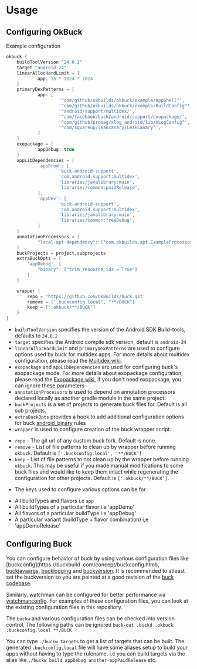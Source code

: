 # Usage

## Configuring OkBuck
Example configuration
```gradle
okbuck {
    buildToolVersion "24.0.2"
    target "android-24"
    linearAllocHardLimit = [
            app: 16 * 1024 * 1024
    ]
    primaryDexPatterns = [
            app: [
                    '^com/github/okbuilds/okbuck/example/AppShell^',
                    '^com/github/okbuilds/okbuck/example/BuildConfig^',
                    '^android/support/multidex/',
                    '^com/facebook/buck/android/support/exopackage/',
                    '^com/github/promeg/xlog_android/lib/XLogConfig^',
                    '^com/squareup/leakcanary/LeakCanary^',
            ]
    ]
    exopackage = [
            appDebug: true
    ]
    appLibDependencies = [
            'appProd': [
                    'buck-android-support',
                    'com.android.support:multidex',
                    'libraries/javalibrary:main',
                    'libraries/common:paidRelease',
            ],
            'appDev': [
                    'buck-android-support',
                    'com.android.support:multidex',
                    'libraries/javalibrary:main',
                    'libraries/common:freeDebug',
            ]
    ]
    annotationProcessors = [
            "local-apt-dependency": ['com.okbuilds.apt.ExampleProcessor']
    ]
    buckProjects = project.subprojects
    extraBuckOpts = [
        'appDebug', [ 
            "binary": ["trim_resource_ids = True"]
        ]
    ]

    wrapper {
        repo = 'https://github.com/OkBuilds/buck.git'
        remove = ['.buckconfig.local', "**/BUCK"]
        keep = [".okbuck/**/BUCK"]
    }
}
```

+  `buildToolVersion` specifies the version of the Android SDK Build-tools, defaults to `24.0.2`
+  `target` specifies the Android compile sdk version, default is `android-24`
+  `linearAllocHardLimit` and `primaryDexPatterns` are used to configure options used by buck for multidex apps. For more details about multidex configuration, please read the
[Multidex wiki](https://github.com/OkBuilds/OkBuck/wiki/Multidex-Configuration-Guide).
+  `exopackage` and `appLibDependencies` are used for
configuring buck's exopackage mode. For more details about exopackage configuration, 
please read the [Exopackage wiki](https://github.com/OkBuilds/OkBuck/wiki/Exopackage-Configuration-Guide), if you don't need exopackage, you can ignore these parameters
+ `annotationProcessors` is used to depend on annotation processors declared locally as another gradle module in the same project.
+  `buckProjects` is a set of projects to generate buck files for. Default is all sub projects.
+  `extraBuckOpts` provides a hook to add additional configuration options for buck [android_binary](https://buckbuild.com/rule/android_binary.html) rules
+  `wrapper` is used to configure creation of the buck wrapper script.
 - `repo` - The git url of any custom buck fork. Default is none.
 - `remove` - List of file patterns to clean up by wrapper before running `okbuck`. Default is `['.buckconfig.local', '**/BUCK']`
 - `keep` - List of file patterns to not clean up by the wrapper before running `okbuck`. This may be useful if you made manual modifications to some buck files and would like to keep them intact while regenerating the configuration for other projects. Default is `['.okbuck/**/BUCK']`.
+ The keys used to configure various options can be for 
 - All buildTypes and flavors i.e `app`
 - All buildTypes of a particular flavor i.e 'appDemo'
 - All flavors of a particular buildType i.e 'appDebug'
 - A particular variant (buildType + flavor combination) i,e 'appDemoRelease'

## Configuring Buck

You can configure behavior of buck by using various configuration files like [buckconfig](https://buckbuild
.com/concept/buckconfig.html), [buckjavaargs](https://buckbuild.com/concept/buckjavaargs.html), [bucklogging](https://buckbuild.com/contributing/logging.html) and [buckversion](https://buckbuild.com/concept/buckversion.html). It is recommended to atleast set the buckversion so you are pointed at a good revision of the [buck
codebase](https://github.com/facebook/buck).

Similarly, watchman can be configured for better performance via [watchmanconfig](https://facebook.github.io/watchman/docs/config.html). For examples of these configuration files, you can look at the existing configuration files in this repository.

The `buckw` and various configuration files can be checked into version control. The following paths can be ignored `buck-out .buckd .okbuck .buckconfig.local **/BUCK`

You can type `./buckw targets` to get a list of targets that can be built. The generated `.buckconfig.local` file will have some aliases setup to build your apps without having to type the rulename. i.e you can build targets via the alias like `./buckw build appDebug another-appPaidRelease` etc.
